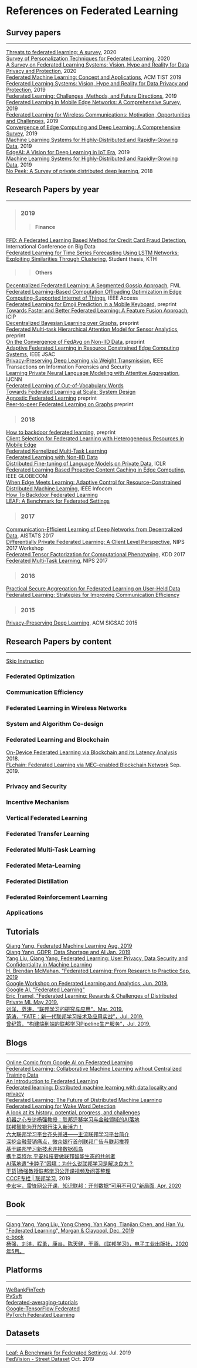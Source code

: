 # References on Federated Learning
## Survey papers
----
[Threats to federated learning: A survey](https://arxiv.org/pdf/2003.02133.pdf), 2020 <br>
[Survey of Personalization Techniques for Federated Learning](https://arxiv.org/pdf/2003.08673.pdf), 2020 <br>
[A Survey on Federated Learning Systems: Vision, Hype and Reality for Data Privacy and Protection](https://qinbinli.com/files/FLSurvey.pdf), 2020 <br>
[Federated Machine Learning: Concept and Applications](https://dl.acm.org/citation.cfm?id=3298981), ACM TIST 2019 <br>
[Federated Learning Systems: Vision, Hype and Reality for Data Privacy and Protection](https://arxiv.org/pdf/1907.09693.pdf), 2019 <br>
[Federated Learning: Challenges, Methods, and Future Directions](https://arxiv.org/pdf/1908.07873.pdf), 2019 <br>
[Federated Learning in Mobile Edge Networks: A Comprehensive Survey](https://arxiv.org/pdf/1909.11875.pdf), 2019 <br>
[Federated Learning for Wireless Communications: Motivation, Opportunities and Challenges](https://arxiv.org/pdf/1908.06847.pdf), 2019 <br>
[Convergence of Edge Computing and Deep Learning: A Comprehensive Survey](https://arxiv.org/pdf/1907.08349.pdf), 2019 <br>
[Machine Learning Systems for Highly-Distributed and Rapidly-Growing Data](https://arxiv.org/abs/1910.08663), 2019 <br>
[EdgeAI: A Vision for Deep Learning in IoT Era](https://arxiv.org/abs/1910.10356), 2019 <br>
[Machine Learning Systems for Highly-Distributed and Rapidly-Growing Data](https://arxiv.org/abs/1910.08663), 2019 <br>
[No Peek: A Survey of private distributed deep learning](https://arxiv.org/abs/1812.03288), 2018 <br>

## Research Papers by year
----
> ### 2019
>> #### Finance
[FFD: A Federated Learning Based Method for Credit Card Fraud Detection](https://link.springer.com/chapter/10.1007/978-3-030-23551-2_2), International Conference on Big Data <br>
[Federated Learning for Time Series Forecasting Using LSTM Networks: Exploiting Similarities Through Clustering](https://pdfs.semanticscholar.org/ea41/01aa3f6308141ad75a28e2dc3d829a02cf97.pdf), Student thesis, KTH <br>
>> #### Others
[Decentralized Federated Learning: A Segmented Gossip Approach](https://arxiv.org/abs/1908.07782), FML <br>
[Federated Learning-Based Computation Offloading Optimization in Edge Computing-Supported Internet of Things](https://ieeexplore.ieee.org/document/8728285), IEEE Access <br>
[Federated Learning for Emoji Prediction in a Mobile Keyboard](https://arxiv.org/abs/1906.04329), preprint <br>
[Towards Faster and Better Federated Learning: A Feature Fusion Approach](https://ieeexplore.ieee.org/abstract/document/8803001), ICIP <br>
[Decentralized Bayesian Learning over Graphs](https://arxiv.org/pdf/1905.10466.pdf), preprint <br>
[Federated Multi-task Hierarchical Attention Model for Sensor Analytics](https://arxiv.org/pdf/1905.05142.pdf), preprint <br>
[On the Convergence of FedAvg on Non-IID Data](https://arxiv.org/abs/1907.02189), preprint <br>
[Adaptive Federated Learning in Resource Constrained Edge Computing Systems](https://arxiv.org/abs/1804.05271), IEEE JSAC <br>
[Privacy-Preserving Deep Learning via Weight Transmission](https://arxiv.org/abs/1809.03272), IEEE Transactions on Information Forensics and Security <br>
[Learning Private Neural Language Modeling with Attentive Aggregation](https://arxiv.org/pdf/1812.07108.pdf), IJCNN <br>
[Federated Learning of Out-of-Vocabulary Words](https://arxiv.org/pdf/1903.10635.pdf) <br>
[Towards Federated Learning at Scale: System Design](https://arxiv.org/abs/1902.01046) <br>
[Agnostic Federated Learning](https://arxiv.org/abs/1902.00146) preprint <br>
[Peer-to-peer Federated Learning on Graphs](https://arxiv.org/abs/1901.11173) preprint <br>
> ### 2018
[How to backdoor federated learning](https://arxiv.org/pdf/1807.00459.pdf), preprint <br>
[Client Selection for Federated Learning with Heterogeneous Resources in Mobile Edge](https://arxiv.org/abs/1804.08333) <br>
[Federated Kernelized Multi-Task Learning](http://www.sysml.cc/doc/30.pdf) <br>
[Federated Learning with Non-IID Data](https://arxiv.org/abs/1806.00582) <br>
[Distributed Fine-tuning of Language Models on Private Data](https://openreview.net/pdf?id=HkgNdt26Z), ICLR <br>
[Federated Learning Based Proactive Content Caching in Edge Computing](https://ieeexplore.ieee.org/abstract/document/8647616), IEEE GLOBECOM <br>
[When Edge Meets Learning: Adaptive Control for Resource-Constrained Distributed Machine Learning](http://www.commsp.ee.ic.ac.uk/~wiser/dais-ita/tiffany_papers/infocom_2018.pdf), IEEE Infocom <br>
[How To Backdoor Federated Learning](https://arxiv.org/abs/1807.00459) <br>
[LEAF: A Benchmark for Federated Settings](https://arxiv.org/abs/1812.01097) <br>
> ### 2017
[Communication-Efficient Learning of Deep Networks from Decentralized Data](https://arxiv.org/abs/1602.05629), AISTATS 2017 <br>
[Differentially Private Federated Learning: A Client Level Perspective](https://arxiv.org/abs/1712.07557), NIPS 2017 Workshop <br>
[Federated Tensor Factorization for Computational Phenotyping](https://www.ncbi.nlm.nih.gov/pmc/articles/PMC5652331/), KDD 2017 <br>
[Federated Multi-Task Learning](http://papers.nips.cc/paper/7029-federated-multi-task-learning.pdf), NIPS 2017 <br>
> ### 2016
[Practical Secure Aggregation for Federated Learning on User-Held Data](https://arxiv.org/abs/1611.04482) <br>
[Federated Learning: Strategies for Improving Communication Efficiency](https://arxiv.org/abs/1610.05492) <br>
> ### 2015
[Privacy-Preserving Deep Learning](https://www.comp.nus.edu.sg/~reza/files/Shokri-CCS2015.pdf), ACM SIGSAC 2015 <br>

## Research Papers by content
----
[Skip Instruction](https://zhuanlan.zhihu.com/p/87777798)
### Federated Optimization
### Communication Efficiency
### Federated Learning in Wireless Networks
### System and Algorithm Co-design
### Federated Learning and Blockchain
[On-Device Federated Learning via Blockchain and its Latency Analysis](https://www.semanticscholar.org/paper/On-Device-Federated-Learning-via-Blockchain-and-its-Kim-Park/15d98549fd366566180368abd066da99f17f2d12) 2018.<br>
[FLchain: Federated Learning via MEC-enabled Blockchain Network](https://www.researchgate.net/publication/336019799_FLchain_Federated_Learning_via_MEC-enabled_Blockchain_Network) Sep. 2019.<br>

### Privacy and Security
### Incentive Mechanism
### Vertical Federated Learning
### Federated Transfer Learning
### Federated Multi-Task Learning
### Federated Meta-Learning
### Federated Distillation
### Federated Reinforcement Learning
### Applications

## Tutorials
[Qiang Yang, Federated Machine Learning Aug. 2019](https://link.zhihu.com/?target=https%3A//img.fedai.org.cn/fedweb/1566285582852.pdf) <br>
[Qiang Yang, GDPR, Data Shortage and AI Jan. 2019](https://img.fedai.org.cn/fedweb/1552916659436.pdf) <br>
[Yang Liu, Qiang Yang, Federated Learning: User Privacy, Data Security and Confidentiality in Machine Learning](https://img.fedai.org.cn/fedweb/1552916850679.pdf) <br>
[H. Brendan McMahan, "Federated Learning: From Research to Practice Sep. 2019](https://www.pdl.cmu.edu/SDI/2019/slides/2019-09-05Federated%20Learning.pdf) <br>
[Google Workshop on Federated Learning and Analytics, Jun. 2019.](https://sites.google.com/view/federated-learning-2019/home) <br>
[Google AI, "Federated Learning"](https://federated.withgoogle.com/) <br>
[Eric Tramel, "Federated Learning: Rewards & Challenges of Distributed Private ML May 2019.](https://www.infoq.com/presentations/federated-learning-distributed-ml/) <br>
[刘洋，范涛，“联邦学习的研究与应用”，Mar. 2019.](https://img.fedai.org.cn/fedweb/1553845987342.pdf) <br>
[范涛，“FATE：新一代联邦学习技术及应用实战”，Jul. 2019.](https://img.fedai.org.cn/fedweb/1565748921396.pdf) <br>
[曾纪策，“构建端到端的联邦学习Pipeline生产服务”，Jul. 2019.](https://img.fedai.org.cn/fedweb/1565770899777.pdf) <br>

## Blogs
----
[Online Comic from Google AI on Federated Learning](https://federated.withgoogle.com/) <br>
[Federated Learning: Collaborative Machine Learning without Centralized Training Data](https://ai.googleblog.com/2017/04/federated-learning-collaborative.html) <br>
[An Introduction to Federated Learning](https://blog.cloudera.com/cdp-data-center-better-safer-data-analytics-from-the-edge-to-ai/) <br>
[Federated learning: Distributed machine learning with data locality and privacy](https://blog.fastforwardlabs.com/2018/11/14/federated-learning.html) <br>
[Federated Learning: The Future of Distributed Machine Learning](https://medium.com/syncedreview/federated-learning-the-future-of-distributed-machine-learning-eec95242d897) <br>
[Federated Learning for Wake Word Detection](https://medium.com/snips-ai/federated-learning-for-wake-word-detection-c8b8c5cdd2c5) <br>
[A look at its history, potential, progress, and challenges](https://makerspace.aisingapore.org/2019/04/an-overview-of-federated-learning/) <br>
[机器之心专访杨强教授：联邦迁移学习与金融领域的AI落地](https://www.jiqizhixin.com/articles/2018-08-01-6) <br>
[联邦智能为开放银行注入新活力！](https://mp.weixin.qq.com/s?src=11&timestamp=1575022615&ver=2004&signature=ReUeobDDgFAXVH7tfJctzKLCWlAWgKbsMIXBa2hSVNlkYIdfolZJ4i5wt2etStYYHdw8HeKZEMQoU1olh1iPJqdc8OikCEF2MuKSRxccoqnxKbDMEnkM8apDl*vrzdWY&new=1) <br>
[六大联邦学习平台齐头并进——主流联邦学习平台简介](https://mp.weixin.qq.com/s?src=11&timestamp=1575022804&ver=2004&signature=ReUeobDDgFAXVH7tfJctzKLCWlAWgKbsMIXBa2hSVNlJ6cfxsZmAqAZ8LhMXgFBJiIzFeb7bjMarC3DIW36PC4yUlfvi2dAqXQXKW2ytscahDrL62qJv3q5GBEoWM52t&new=1) <br>
[深挖金融营销痛点，微众银行首创联邦广告与联邦推荐](http://www.kejilie.com/leiphone/article/YVnUZn.html) <br>
[基于联邦学习新技术连接数据孤岛](https://myslide.cn/slides/21394) <br>
[携手英特尔 平安科技要做联邦智能生态的共创者](http://smartcity.zol.com.cn/728/7283601.html) <br>
[AI落地遭“卡脖子”困境：为什么说联邦学习是解决良方？](http://smartcity.zol.com.cn/728/7283601.html) <br>
[干货|杨强教授联邦学习公开课视频及问答整理](https://blog.csdn.net/weixin_45439861/article/details/105665554) <br>
[CCCF专栏 | 联邦学习](https://mp.weixin.qq.com/s?__biz=MjM5MTY5ODE4OQ==&mid=2651453786&idx=1&sn=1f189cbb8ff159428d65e100fdb5dc77&scene=21), 2019 <br>
[李宏宇，雷锋网公开课，知识联邦：开创数据“可用不可见”新局面, Apr. 2020](https://www.leiphone.com/news/202005/NYoNIeUGOhVT1yCT.html) <br>




## Book
----
[Qiang Yang, Yang Liu, Yong Cheng, Yan Kang, Tianjian Chen, and Han Yu, "Federated Learning", Morgan & Claypool, Dec. 2019](https://www.amazon.com/Federated-Learning-Synthesis-Artificial-Intelligence/dp/1681736977/) <br>
[e-book](https://www.morganclaypoolpublishers.com/catalog_Orig/product_info.php?products_id=1494) <br>
[杨强，刘洋，程勇，康焱，陈天健，于涵，《联邦学习》，电子工业出版社，2020年5月。](https://item.jd.com/12649191.html) <br>


## Platforms
----
[WeBankFinTech](https://github.com/WeBankFinTech/FATE) <br>
[PySyft](https://github.com/coMindOrg/PySyft) <br>
[federated-averaging-tutorials](https://github.com/coMindOrg/federated-averaging-tutorials) <br>
[Google-TensorFlow Federated](https://github.com/tensorflow/federated) <br>
[PyTorch Federated Learning](https://github.com/shaoxiongji/federated-learning) <br>
## Datasets
----
[Leaf: A Benchmark for Federated Settings](https://github.com/TalwalkarLab/leaf)  Jul. 2019<br>
[FedVision - Street Dataset](https://dataset.fedai.org/#/) Oct. 2019<br>
